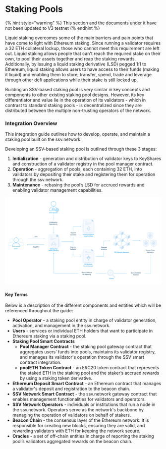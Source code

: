 # Staking Pools

{% hint style="warning" %}
This section and the documents under it have not been updated to V3 testnet
{% endhint %}

Liquid staking overcomes some of the main barriers and pain points that have come to light with Ethereum staking. Since running a validator requires a 32 ETH collateral lockup, those who cannot meet this requirement are left out. Liquid staking allows people that can't reach the required stake on their own, to pool their assets together and reap the staking rewards. Additionally, by issuing a liquid staking derivative (LSD) pegged 1:1 to Ethereum, liquid staking allows users to have access to their funds (making it liquid) and enabling them to store, transfer, spend, trade and leverage through other defi applications while their stake is still locked up.

Building an SSV-based staking pool is very similar in key concepts and components to other existing staking pool designs. However, its key differentiator and value lie in the operation of its validators - which in contrast to standard staking pools - is decentralized since they are distributed between the multiple non-trusting operators of the network.

### Integration Overview

This integration guide outlines how to develop, operate, and maintain a staking pool built on the ssv.network.

Developing an SSV-based staking pool is outlined through these 3 stages:

1. **Initialization** - generation and distribution of validator keys to KeyShares and construction of a validator registry in the pool manager contract.
2. **Operation** - aggregation of pools, each containing 32 ETH, into validators by depositing their stake and registering them for operation through the ssv.network.
3. **Maintenance** - rebasing the pool’s LSD for accrued rewards and enabling validator management capabilities.

![](<../../../.gitbook/assets/image (20).png>)

#### Key Terms

Below is a description of the different components and entities which will be referenced throughout the guide:

* **Pool Operator** - a staking pool entity in charge of validator generation, activation, and management in the ssv.network.
* **Users** - services or individual ETH holders that want to participate in Ethereum staking via a staking pool.
* **Staking Pool Smart Contracts**
  * **Pool Manager Contract** - the staking pool gateway contract that aggregates users’ funds into pools, maintains its validator registry, and manages its validator's operation through the SSV smart contract integration.
  * **poolETH Token Contract** - an ERC20 token contract that represents the staked ETH in the staking pool and the staker’s accrued rewards by using a staking token derivative.
* **Ethereum Deposit Smart Contract** - an Ethereum contract that manages a validator's deposit and registration to the beacon chain.
* **SSV Network Smart Contract** - the ssv.network gateway contract that enables management functionalities for validators and operators.
* **SSV Network Operators** - individuals or institutions that run a node in the ssv.network. Operators serve as the network's backbone by managing the operation of validators on behalf of stakers.
* **Beacon Chain** - the consensus layer of the Ethereum network. It is responsible for creating new blocks, ensuring they are valid, and rewarding validators with ETH for keeping the network secure.
* **Oracles** - a set of off-chain entities in charge of reporting the staking pool’s validators aggregated rewards on the beacon chain.
